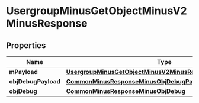 
# UsergroupMinusGetObjectMinusV2MinusResponse

## Properties
Name | Type | Description | Notes
------------ | ------------- | ------------- | -------------
**mPayload** | [**UsergroupMinusGetObjectMinusV2MinusResponseMinusMPayload**](UsergroupMinusGetObjectMinusV2MinusResponseMinusMPayload.md) |  | 
**objDebugPayload** | [**CommonMinusResponseMinusObjDebugPayload**](CommonMinusResponseMinusObjDebugPayload.md) |  |  [optional]
**objDebug** | [**CommonMinusResponseMinusObjDebug**](CommonMinusResponseMinusObjDebug.md) |  |  [optional]



